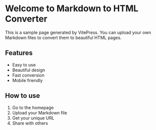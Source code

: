 # Welcome to Markdown to HTML Converter

This is a sample page generated by VitePress. You can upload your own Markdown files to convert them to beautiful HTML pages.

## Features

- Easy to use
- Beautiful design
- Fast conversion
- Mobile friendly

## How to use

1. Go to the homepage
2. Upload your Markdown file
3. Get your unique URL
4. Share with others 